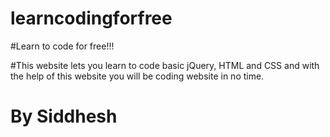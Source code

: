 # learncodingforfree
#Learn to code for free!!!

#This website lets you learn to code basic jQuery, HTML and CSS and with the help of this website you will be coding website in no time.

# By Siddhesh
